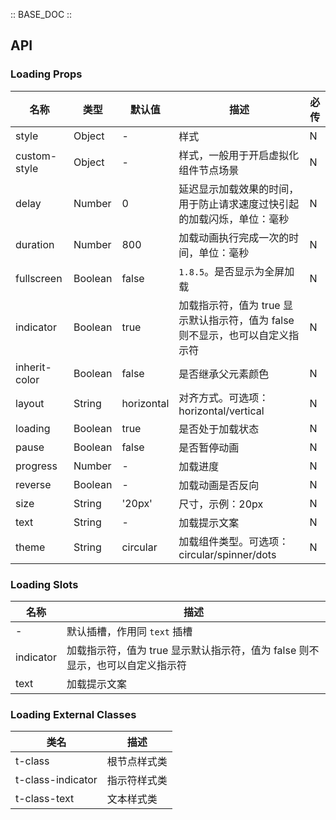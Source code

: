 :: BASE_DOC ::

## API


### Loading Props

名称 | 类型 | 默认值 | 描述 | 必传
-- | -- | -- | -- | --
style | Object | - | 样式 | N
custom-style | Object | - | 样式，一般用于开启虚拟化组件节点场景 | N
delay | Number | 0 | 延迟显示加载效果的时间，用于防止请求速度过快引起的加载闪烁，单位：毫秒 | N
duration | Number | 800 | 加载动画执行完成一次的时间，单位：毫秒 | N
fullscreen | Boolean | false | `1.8.5`。是否显示为全屏加载 | N
indicator | Boolean | true | 加载指示符，值为 true 显示默认指示符，值为 false 则不显示，也可以自定义指示符 | N
inherit-color | Boolean | false | 是否继承父元素颜色 | N
layout | String | horizontal | 对齐方式。可选项：horizontal/vertical | N
loading | Boolean | true | 是否处于加载状态 | N
pause | Boolean | false | 是否暂停动画 | N
progress | Number | - | 加载进度 | N
reverse | Boolean | - | 加载动画是否反向 | N
size | String | '20px' | 尺寸，示例：20px | N
text | String | - | 加载提示文案 | N
theme | String | circular | 加载组件类型。可选项：circular/spinner/dots | N

### Loading Slots

名称 | 描述
-- | --
\- | 默认插槽，作用同 `text` 插槽
indicator | 加载指示符，值为 true 显示默认指示符，值为 false 则不显示，也可以自定义指示符
text | 加载提示文案

### Loading External Classes

类名 | 描述
-- | --
t-class | 根节点样式类
t-class-indicator | 指示符样式类
t-class-text | 文本样式类
